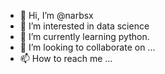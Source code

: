 - 👋 Hi, I’m @narbsx
- 👀 I’m interested in data science
- 🌱 I’m currently learning python.
- 💞️ I’m looking to collaborate on ...
- 📫 How to reach me ...

<!---
narbsx/narbsx is a ✨ special ✨ repository because its `README.md` (this file) appears on your GitHub profile.
You can click the Preview link to take a look at your changes.
--->
